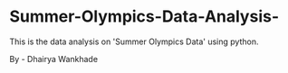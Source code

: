 # Summer-Olympics-Data-Analysis-
This is the data analysis on 'Summer Olympics Data' using python.

By - Dhairya Wankhade
